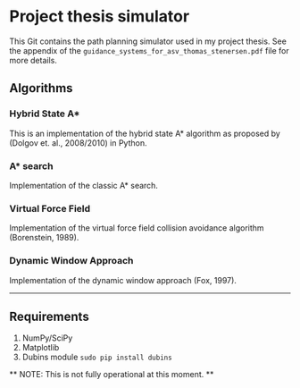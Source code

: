 # Project thesis simulator
This Git contains the path planning simulator used in my project thesis. See the appendix of the `guidance_systems_for_asv_thomas_stenersen.pdf` file for more details.

## Algorithms
### Hybrid State A*
This is an implementation of the hybrid state A* algorithm as proposed by
(Dolgov et. al., 2008/2010) in Python.

### A* search
Implementation of the classic A* search.

### Virtual Force Field
Implementation of the virtual force field collision avoidance algorithm (Borenstein, 1989).

### Dynamic Window Approach
Implementation of the dynamic window approach (Fox, 1997).

---

## Requirements
1. NumPy/SciPy
2. Matplotlib
3. Dubins module `sudo pip install dubins`


** NOTE: This is not fully operational at this moment. **
